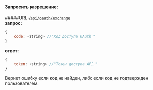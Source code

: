#### Запросить разрешение: 
#####URL:[`/api/oauth/exchange`](http://funstream.tv/api/oauth/exchange)  
**запрос:**
```js
{
    code: <string> //"Код доступа OAuth."
}
```
**ответ:**
```js
{
    token: <string> //"Токен доступа API."
}
```
Вернет ошибку если код не найден, либо если код не подтвержден пользователем.
